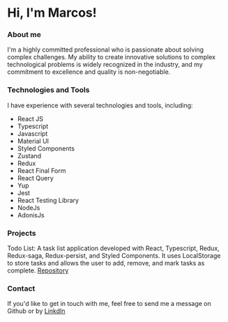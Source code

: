 
# Hi, I'm Marcos!


### About me


I'm a highly committed professional who is passionate about solving complex challenges. My ability to create innovative solutions to complex technological problems is widely recognized in the industry, and my commitment to excellence and quality is non-negotiable.



### Technologies and Tools


I have experience with several technologies and tools, including:

- React JS
- Typescript
- Javascript
- Material UI
- Styled Components
- Zustand
- Redux
- React Final Form
- React Query
- Yup
- Jest
- React Testing Library
- NodeJs
- AdonisJs

### Projects

Todo List: A task list application developed with React, Typescript, Redux, Redux-saga, Redux-persist, and Styled Components. It uses LocalStorage to store tasks and allows the user to add, remove, and mark tasks as complete. 
[Repository](https://github.com/marcosrsalles/todo-list-redux)


### Contact

If you'd like to get in touch with me, feel free to send me a message on Github or by [LinkdIn](https://www.linkedin.com/in/marcos-salles-des-software/)
